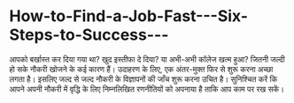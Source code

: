 # How-to-Find-a-Job-Fast---Six-Steps-to-Success---
आपको बर्खास्त कर दिया गया था? खुद इस्तीफा दे दिया? या अभी-अभी कॉलेज खत्म हुआ? जितनी जल्दी हो सके नौकरी खोजने के कई कारण हैं। उदाहरण के लिए, एक अंतर-मुक्त फिर से शुरू करना अच्छा लगता है। इसलिए जल्द से जल्द नौकरी के विज्ञापनों की जाँच शुरू करना उचित है। सुनिश्चित करें कि आपने अपनी नौकरी में वृद्धि के लिए निम्नलिखित रणनीतियों को अपनाया है ताकि आप काम पर रख सकें।
